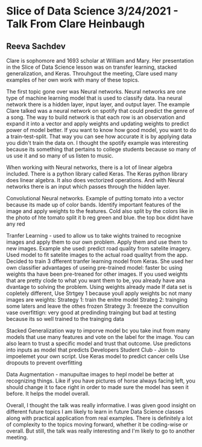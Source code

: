 # Slice of Data Science 3/24/2021 - Talk From Clare Heinbaugh
## Reeva Sachdev
Clare is sophomore and 1693 scholar at William and Mary. Her presentation in the Slice of Data Science lesson was on transfer learning, stacked generalization, and Keras. Throuhgout the meeting, Clare used many examples of her own work with many of these topics. 

The first topic gone over was Neural networks. Neural networks are one type of machine learning model that is used to classify data. Ina neural network there is a hidden layer, input layer, and output layer. The example Clare talked  was a neural network on spotify that could predict the genre of a song. The way to build network is that each row is an observation and expand it into a vector and apply weights and updating weights to predict power of model better. If you want to know how good model, you want to do a train-test-split. That way you can see how accurate it is by applying data you didn't train the data on. I thought the spotify example was interesting because its something that pertains to college students because so many of us use it and so many of us listen to music. 

When working with Neural networks, there is a lot of linear algebra included. There is a python library called Keras. The Keras python library does linear algebra. It also does vectorized operations. And with Neural networks there is an input which passes through the hidden layer.

Convolutional Neural networks. Example of putting tomato into a vector because its made up of color bands. Identify important features of the image and apply weights to the features. Cold also split by the colors like in the photo of hte tomato split it b reg green and blue. the top box didnt have any red

Tranfer Learning - used to allow us to take wights trained to recognixe images and apply them to our own problem. Apply them and use them to new images. 
Example she used: predict road quality from satelite imagery. Used model to fit satelite images to the actual road qualityt from the app. 
Decided to train 3 dfferent tranfer learning model from Keras. She used her own classifier
advantages of useing pre-trained model: faster bc using weights tha have been pre-treaned for other images. If you used weights that are pretty clode to what you want them to be, you already have ana dvantage to solving the problem. Using weights already made
If data set is copletely different, Use Strtgey 1 because youll apply weights bc not many images are weights: Strategy 1: train the enitre model
Strateg 2: trainging some laters and leave the othes frozen
Strategy 3: freeeze the convultion vase
overfittign: very good at predinding trainging but bad at testing because its so well trained to the trainging data

Stacked Generalization
way to imporve model bc you take inut from many models that use many features and vote on the label for the image. You can also learn to trust a specific model and trust that outcome. 
Use predictons into inputs as model that predicts
Developers Student Club - Join to impoelemet your own script. Use Keras model to predict cancer cells
Use dropouts to prevent overfitting

Data Augmentation - manupultae images to hepl model be better at recognizing things. Like if you have pictures of horse always facing left, you should change it to face right in order to made sure the model has seen it before. It helps the model overall. 

Overall, I thought the talk was really informative. I was given good insight on different future topics I am likely to learn in future Data Science classes along with practical application from real examples. There is definitely a lot of complexity to the topics moving forward, whether it be coding-wise or overall. But still, the talk was really interesting and I'm likely to go to another meeting. 
